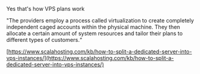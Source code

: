 
Yes that's how VPS plans work

"The providers employ a process called virtualization to create completely independent caged accounts within the physical machine. They then allocate a certain amount of system resources and tailor their plans to different types of customers.“  
  

[https://www.scalahosting.com/kb/how-to-split-a-dedicated-server-into-vps-instances/](https://www.scalahosting.com/kb/how-to-split-a-dedicated-server-into-vps-instances/)